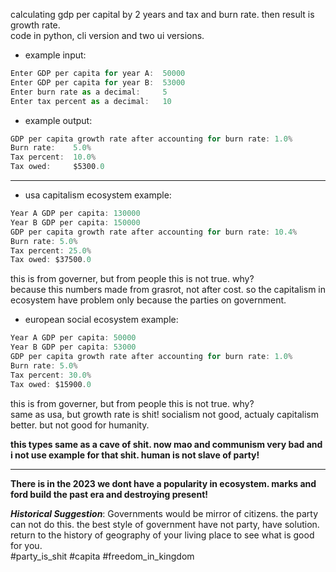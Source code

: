 calculating gdp per capital by 2 years and tax and burn rate. then result is growth rate.\
code in python, cli version and two ui versions.

- example input:
```js
Enter GDP per capita for year A:  50000
Enter GDP per capita for year B:  53000
Enter burn rate as a decimal:     5
Enter tax percent as a decimal:   10
```
- example output:
```js
GDP per capita growth rate after accounting for burn rate: 1.0%
Burn rate:    5.0%
Tax percent:  10.0%
Tax owed:     $5300.0
```

---

- usa capitalism ecosystem example:
```js
Year A GDP per capita: 130000
Year B GDP per capita: 150000
GDP per capita growth rate after accounting for burn rate: 10.4%
Burn rate: 5.0%
Tax percent: 25.0%
Tax owed: $37500.0
```
this is from governer, but from people this is not true. why?\
because this numbers made from grasrot, not after cost. so the capitalism in ecosystem have problem only because the parties on government.

- european social ecosystem example:
```js
Year A GDP per capita: 50000
Year B GDP per capita: 53000
GDP per capita growth rate after accounting for burn rate: 1.0%
Burn rate: 5.0%
Tax percent: 30.0%
Tax owed: $15900.0
```
this is from governer, but from people this is not true. why?\
same as usa, but growth rate is shit! socialism not good, actualy capitalism better. but not good for humanity.

**this types same as a cave of shit. now mao and communism very bad and i not use example for that shit. human is not slave of party!**

---

**There is in the 2023 we dont have a popularity in ecosystem. marks and ford build the past era and destroying present!**

***Historical Suggestion***: Governments would be mirror of citizens. the party can not do this. the best style of government have not party, have solution. return to the history of geography of your living place to see what is good for you.\
#party_is_shit #capita #freedom_in_kingdom
